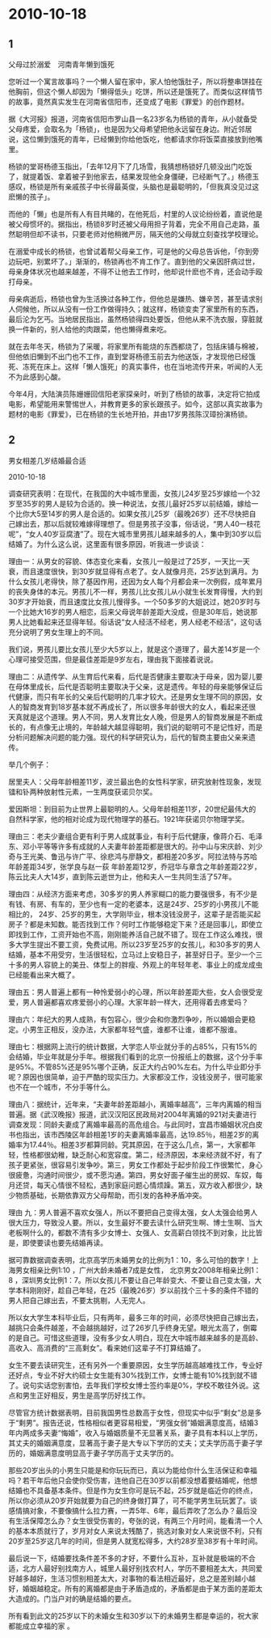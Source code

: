 # 2010-10-18

## 1

父母过於溺爱　河南青年懒到饿死

您听过一个寓言故事吗？一个懒人留在家中，家人怕他饿肚子，所以将整串饼挂在他胸前，但这个懒人却因为「懒得低头」吃饼，所以还是饿死了。而类似这样情节的故事，竟然真实发生在河南省信阳市，还变成了电影《罪爱》的创作题材。 

据《大河报》报道，河南省信阳市罗山县一名23岁名为杨锁的青年，从小就备受父母疼爱，会取名为「杨锁」，也是因为父母希望把他永远留在身边。附近邻居说，这位懒到饿死的青年，已经懒到你给他饭吃，他都请求你将饭菜直接放到他嘴里。 

杨锁的堂哥杨德玉指出，「去年12月下了几场雪，我猜想杨锁好几顿没出门吃饭了，就提着饭、拿着被子到他家去，结果发现他全身僵硬，已经断气了。」杨德玉感叹，杨锁是所有亲戚孩子中长得最英俊，头脑也是最聪明的，「但我真没见过这麽懒的孩子」。 

而他的「懒」也是所有人有目共睹的，在他死后，村里的人议论纷纷着，直说他是被父母惯坏的。据指出，杨锁8岁时还被父母用担子背着，完全不用自己走路，虽然聪明但却不读书，只要老师对他稍微严厉，隔天他的父母就立刻查找学校理论。 

在溺爱中成长的杨锁，也曾试着帮父母亲工作，可是他的父母总告诉他，「你到旁边玩吧，别累坏了。」渐渐的，杨锁再也不肯工作了。直到他的父亲因肝病过世，母亲身体状况也越来越差，不得不让他去工作时，他却说什麽也不肯，还会动手殴打母亲。 

母亲病逝后，杨锁也曾为生活换过各种工作，但他总是嫌热、嫌辛苦，甚至请求别人伺候他，所以从没有一份工作做得持久；就这样，杨锁变卖了家里所有的东西，最后沦为乞丐。当地居民指出，虽然杨锁得四处要饭，但他从来不洗衣服，穿脏就换一件新的，别人给他的肉跟菜，他也懒得煮来吃。 

就在去年冬天，杨锁为了采暖，将家里所有能烧的东西都烧了，包括床铺与棉被，但他依旧懒到不出门也不工作，直到堂哥杨德玉前去为他送饭，才发现他已经饿死、冻死在床上。这样「懒人饿死」的真实事件，也在当地流传开来，听闻的人无不为此感到心酸。 

今年4月，大陆演员陈姗姗回信阳老家探亲时，听到了杨锁的故事，决定将它拍成电影，希望能用来警惕世人，并教育更多的家长跟孩子。如今，这部以真实故事为题材的电影《罪爱》，已在杨锁的生长地开拍，并由17岁男孩陈汉璋扮演杨锁。



## 2

男女相差几岁结婚最合适

2010-10-18

调查研究表明：在现代，在我国的大中城市里面，女孩儿24岁至25岁嫁给一个32岁至35岁的男人是较为合适的。换一种说法，女孩儿最好25岁以前结婚，嫁给一个比你大5至14岁的男人是合适的。如果女孩儿25岁（最晚26岁）还不尽快把自己嫁出去，那以后就较难嫁得理想了。但是男孩子没事，俗话说，“男人40一枝花呢”，“女人40岁豆腐渣”了。现在大城市里男孩儿越来越多的人，集中到30岁以后结婚了。为什么这么说，这里面有很多原因，听我进一步谈谈：

理由一：从男女的容貌、体态变化来看，女孩儿一般是过了25岁，一天比一天衰，而且速度很快，到30岁就显得有点老了。女人就像月亮，25岁达到满月。为什么女孩儿老得快，除了基因作用，还因为女人每个月都会来一次例假，成年累月的丧失身体的本元。男孩儿不一样，男孩儿比女孩儿从小就生长发育得慢，大约到30岁才开始衰，而且速度比女孩儿慢得多。一个50多岁的大姐说过，她20岁时与一个比她大16岁的男人相恋，后来父母说年龄差距大没成，但是30年后，她说那男人比她看起来还显得年轻。俗话说“女人经活不经老，男人经老不经活”，这句话充分说明了男女生理上的不同。

我们说，男孩儿要比女孩儿至少大5岁以上，就是这个道理了，最大差14岁是一个心理可接受范围，但是最佳差距是9岁左右，理由我下面接着说说。

理由二：从遗传学、从生育后代来看，后代是否健康主要取决于母亲，因为婴儿要在母体里成长，后代是否聪明主要取决于父亲，这是遗传。年轻的母亲能够保证后代健康，而只有年长的父亲后代聪明的几率才较大。还是男女生理不同的原因，女人的智商发育到18岁基本就不再成长了，所以很多年龄很大的女人，看起来还很天真就是这个道理。男人不同，男人发育比女人晚，但是男人的智商发展是不断成长的，有点像无止境的，年龄越大越显得聪明，我们说的聪明可不是记性好，而是分析问题解决问题的能力强。现代的科学研究认为，后代的智商主要由父亲来遗传。

举几个例子：

居里夫人：父母年龄相差11岁，波兰最出色的女性科学家，研究放射性现象，发现镭和钋两种放射性元素，一生两度获诺贝尔奖。

爱因斯坦：到目前为止世界上最聪明的人。父母年龄相差11岁，20世纪最伟大的自然科学家，他的相对论成为现代物理学的基石。1921年获诺贝尔物理学奖。

理由三：老夫少妻组合更有利于男人成就事业，有利于后代健康，像蒋介石、毛泽东、邓小平等等许多有成就的人夫妻年龄差距都是很大的。孙中山与宋庆龄、刘少奇与王光美、鲁迅与许广平、徐悲鸿与廖静文，都相差20多岁。阿拉法特与苏哈年龄差距34岁，张学良与赵一荻 年龄差距12岁，乔冠华与章含之年龄差距22岁，陈云比夫人大14岁，直到陈云逝世为止，他和夫人一生共同生活了57年。

理由四：从经济方面来考虑，30多岁的男人养家糊口的能力要强很多，有不少是有钱、有房、有车的，至少也有一定的老婆本，这是24岁、25岁的小男孩儿不能相比的， 24岁、25岁的男生，大学刚毕业，根本没钱没房子，这辈子是否能买起房子？都是未知数。能否找到工作？何时工作能够稳定下来？还是回事儿，即使立即找到工作，工资开始也不高，刚刚能养活自己就不错了。现在工作这么难找，很多大学生提出不要工资，免费试用。所以23岁至25岁的女孩儿，和30多岁的男人结婚，基本不用受穷，生活很轻松，立马过上安稳日子，甚至好日子。至少一个三十多的男人容貌上的美丑、体型上的胖瘦、外观上的年轻年老、事业上的成龙成虫已经能看出来大概了。

理由五：男人普遍上都有一种怜爱弱小的心理，所以年龄差距大些，女人会很受宠爱，男人普遍都喜欢疼爱弱小的心理。大家年龄一样大，还用得着去疼爱吗？

理由六：年纪大的男人成熟，有包容心，很少会和你激烈争吵，所以婚姻会更稳定。小男生正相反，没办法，大家都年轻气盛，谁都不让谁，谁都不服谁。

理由七：根据网上流行的统计数据，大学恋人毕业就分手的占85%，只有15%的会结婚，毕业年就是分手年。根据我们看到的北京一份报纸上的数据，这个分手率是95%。不管85%还是95%哪个正确，反正大约占90%左右。为什么毕业即分手呢？原因也很简单，迫于严酷的现实压力。大家都没工作，没钱没房子，很可能家也不在一个城市，不分手等什么。

理由八：据统计，近年来，“夫妻年龄差距越小，离婚率越高”，三年内离婚的相当普遍。据《武汉晚报》报道，武汉汉阳区民政局对2004年离婚的921对夫妻进行调查发现：同龄夫妻成了离婚率最高的高危组合。与此同时，宜昌市婚姻状况白皮书也指出，该市西陵区年龄相差1岁的夫妻离婚率最高，达19.85％，相差2岁的离婚率为17.44％。相差3岁都算同龄。究其原因，在于这么几点，第一，大家都年轻，性格都很幼稚，缺乏耐心和宽容度。第二，经济原因，本来经济就不好，有了孩子更紧张，很容易引发争吵。第三，男女工作都处于起步阶段工作很繁忙，身心很疲惫，沟通时间很少，或不愿沟通。第四，男女好面子催生出的房奴、车奴，每月还贷，每天心情很不轻松，遇到家庭问题心情烦躁。第五，双方收入都很少，缺少物质基础，长期依靠双方父母帮助，而引发的各种矛盾冲突。

理由 九：男人普遍不喜欢女强人，所以不要把自己变得太强，女人太强会给男人很大压力，导致没人要。所以，女生最好不要去读什么研究生啊、博士生啊、当大老板啊什么的，都数不清有多少女博士、女强人、女高薪白领找不到对象，比比皆是，即使要读也要先结婚再读。

据可靠数据调查表明，北京高学历未婚男女的比例为1：10，多么可怕的数字！上海男女相亲比例1:10 ，广州大龄未婚者7成是女性， 北京男女2008年相亲比例1：8 ，深圳男女比例1：7。所以女孩儿不要让自己年龄变大、不要让自己变太强，大学本科刚刚好，趁自己年轻，在25（最晚26岁）岁以前找个三十多的条件不错的男人把自己嫁出去，不要太挑剔，人无完人。

所以女大学生本科毕业后，只有两年，最多三年的时间，必须尽快把自己嫁出去，越挑只会条件越差，不会越挑越好，过了26岁几乎终身无望。眼光太高了，倒霉的是自己。可惜这些道理，没有多少女人明白，现在大中城市越来越多的是高龄、高收入、高消费的“三高剩女”。看来她们这辈子不打算结婚了。

女生不要去读研究生，还有另外一个重要原因，女生学历越高越难找工作，专业好还好点，专业不好大约硕士女生能有30%找到工作，女博士能有10%找到就不错了。说句实话您别害怕，去年我们学校女博士签约率是0%，学校不敢往外说。这点和男生正好相反，男生是高学历好找工作。

尽管官方统计数据表明，目前我国男性总数高于女性，但现实中似乎“剩女”总是多于“剩男”。报告还说，性格相似者更容易相爱，“男强女弱”婚姻满意度高，结婚3年内两成多夫妻“悔婚”，收入与婚姻质量不无显著关系，妻子具有本科以上学历，其丈夫的婚姻满意度，显著高于妻子是大专以下学历的丈夫；丈夫学历高于妻子学历的，婚姻满意度明显高于妻子学历高于丈夫学历的。

那些20岁出头的小男生只能是和你玩玩而已，真以为能给你什么生活保证和幸福吗？若干年后他只会使你受伤害，连他自己在30岁以前都没想着要结婚呢，他想结婚也不具备基本条件。但是作为女生你可是玩不起，25岁就是临近你的终点，所以你必须从20岁开始就要为自己的终身做打算了，可不能学男生玩玩罢了。谈感情搞对象，不要像搞什么拉力赛，一弄5年、6年，最后弄吹了怎么办？最后没有生活保障怎么办？女生很受伤害的，夸张的说，有两三个月时间，能看清一个人的基本本质就行了，岁月对女人来说太残酷了，挑选对象对女人来说很不利，只有20岁至25岁这几年的时间，但是男人就宽松得多，大约28岁至38岁有十年时间。

最后说一下，结婚要找条件差不多的才好，不要什么互补，互补就是极端的不合适，北方人最好别找南方人，城里人最好别找农村人，学历不要相差太大，共同爱好越多越好，生活习惯别相差太大，对事物的看法相近最好，总之是差别越小越好，婚姻越稳定。所有的离婚都是由于矛盾造成的，矛盾都是由于某方面的差距太大造成的。门当户对的确是结婚的要点。

所有看到此文的25岁以下的未婚女生和30岁以下的未婚男生都是幸运的，祝大家都能成立幸福的家 。

